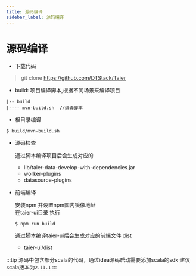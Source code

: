 ```yaml
---
title: 源码编译
sidebar_label: 源码编译
---
```


# 源码编译

- 下载代码
> git clone https://github.com/DTStack/Taier

- build: 项目编译脚本,根据不同场景来编译项目

```shell
|-- build
|---- mvn-build.sh  //编译脚本
```


- 根目录编译

```shell
$ build/mvn-build.sh
```

- 源码检查  

  通过脚本编译项目后会生成对应的  
  - lib/taier-data-develop-with-dependencies.jar   
  - worker-plugins  
  - datasource-plugins 
  


- 前端编译  
  
   安装npm 并设置npm国内镜像地址  
   在taier-ui目录 执行
   ```shell
   $ npm run build
   ```
   
   通过脚本编译taier-ui后会生成对应的前端文件 dist
   - taier-ui/dist

:::tip
源码中包含部分scala的代码，通过idea源码启动需要添加scala的sdk 建议scala版本为`2.11.1`
:::